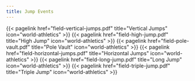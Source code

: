 ```yaml
---
title: Jump Events
---
```

</section>

<section class="flex flex-col flex-wrap min-w-full mt-4 sm:min-w-0">
{{< pagelink href="field-vertical-jumps.pdf" title="Vertical Jumps" icon="world-athletics" >}}
{{< pagelink href="field-high-jump.pdf" title="High Jump" icon="world-athletics" >}}
{{< pagelink href="field-pole-vault.pdf" title="Pole Vault" icon="world-athletics" >}}
{{< pagelink href="field-horizontal-jumps.pdf" title="Horizontal Jumps" icon="world-athletics" >}}
{{< pagelink href="field-long-jump.pdf" title="Long Jump" icon="world-athletics" >}}
{{< pagelink href="field-triple-jump.pdf" title="Triple Jump" icon="world-athletics" >}}